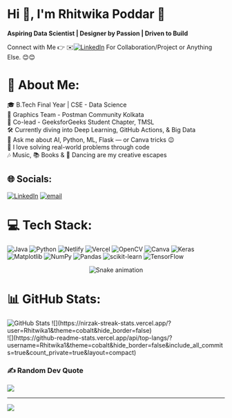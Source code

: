 #  Hi 👋, I'm Rhitwika Poddar 💫
**Aspiring Data Scientist | Designer by Passion |  Driven to Build**

Connect with Me 👉 ✉️[![LinkedIn](https://img.shields.io/badge/LinkedIn-%230077B5.svg?logo=linkedin&logoColor=white)](https://linkedin.com/in/rhitwika-poddar-330731243) For Collaboration/Project or Anything Else. 😊😊
# 💫 About Me:
🎓 B.Tech Final Year | CSE - Data Science<br>🎨 Graphics Team - Postman Community Kolkata<br>🧠 Co-lead - GeeksforGeeks Student Chapter, TMSL<br>🛠️ Currently diving into Deep Learning, GitHub Actions, & Big Data<br>💬 Ask me about AI, Python, ML, Flask — or Canva tricks 😉<br>🧩 I love solving real-world problems through code<br>🎶 Music, 📚 Books & 💃 Dancing are my creative escapes


## 🌐 Socials:
[![LinkedIn](https://img.shields.io/badge/LinkedIn-%230077B5.svg?logo=linkedin&logoColor=white)](https://linkedin.com/in/rhitwika-poddar-330731243) [![email](https://img.shields.io/badge/Email-D14836?logo=gmail&logoColor=white)](mailto:rhitwikapoddar@gmail.com) 

# 💻 Tech Stack:
![Java](https://img.shields.io/badge/java-%23ED8B00.svg?style=for-the-badge&logo=openjdk&logoColor=white) ![Python](https://img.shields.io/badge/python-3670A0?style=for-the-badge&logo=python&logoColor=ffdd54) ![Netlify](https://img.shields.io/badge/netlify-%23000000.svg?style=for-the-badge&logo=netlify&logoColor=#00C7B7) ![Vercel](https://img.shields.io/badge/vercel-%23000000.svg?style=for-the-badge&logo=vercel&logoColor=white) ![OpenCV](https://img.shields.io/badge/opencv-%23white.svg?style=for-the-badge&logo=opencv&logoColor=white) ![Canva](https://img.shields.io/badge/Canva-%2300C4CC.svg?style=for-the-badge&logo=Canva&logoColor=white) ![Keras](https://img.shields.io/badge/Keras-%23D00000.svg?style=for-the-badge&logo=Keras&logoColor=white) ![Matplotlib](https://img.shields.io/badge/Matplotlib-%23ffffff.svg?style=for-the-badge&logo=Matplotlib&logoColor=black) ![NumPy](https://img.shields.io/badge/numpy-%23013243.svg?style=for-the-badge&logo=numpy&logoColor=white) ![Pandas](https://img.shields.io/badge/pandas-%23150458.svg?style=for-the-badge&logo=pandas&logoColor=white) ![scikit-learn](https://img.shields.io/badge/scikit--learn-%23F7931E.svg?style=for-the-badge&logo=scikit-learn&logoColor=white) ![TensorFlow](https://img.shields.io/badge/TensorFlow-%23FF6F00.svg?style=for-the-badge&logo=TensorFlow&logoColor=white)

<!-- Snake Game Repo View -->

<div align="center">
  <img src="https://profile-readme-generator.com/assets/snake.svg" alt="Snake animation" />
</div>

# 📊 GitHub Stats:
<img src="https://github-readme-stats.vercel.app/api?username=Rhitwika1&show_icons=true&theme=cobalt&hide_title=true&hide_rank=true&border_radius=10" alt="GitHub Stats" />
<!--![](https://github-readme-stats.vercel.app/api?username=Rhitwika1&theme=cobalt&hide_border=false&include_all_commits=true&count_private=true)<br/> -->
![](https://nirzak-streak-stats.vercel.app/?user=Rhitwika1&theme=cobalt&hide_border=false)<br/>
![](https://github-readme-stats.vercel.app/api/top-langs/?username=Rhitwika1&theme=cobalt&hide_border=false&include_all_commits=true&count_private=true&layout=compact)

### ✍️ Random Dev Quote
![](https://quotes-github-readme.vercel.app/api?type=horizontal&theme=radical)

---
[![](https://visitcount.itsvg.in/api?id=Rhitwika1&icon=0&color=0)](https://visitcount.itsvg.in)

